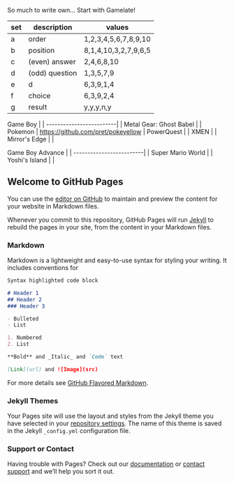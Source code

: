 So much to write own...
Start with Gamelate!

set | description     | values
----|-----------------|---------------------
 a  | order           | 1,2,3,4,5,6,7,8,9,10
 b  | position        | 8,1,4,10,3,2,7,9,6,5
 c  | (even) answer   | 2,4,6,8,10
 d  | (odd)  question | 1,3,5,7,9
 e  | d               | 6,3,9,1,4
 f  | choice          | 6,3,9,2,4
 g  | result          | y,y,y,n,y 

Game Boy                 | |
-------------------------| |
Metal Gear: Ghost Babel  | |
Pokemon                  | https://github.com/pret/pokeyellow |
PowerQuest               | |
XMEN                     | |
Mirror's Edge            | |

Game Boy Advance         | |
-------------------------| |
Super Mario World        | |
Yoshi's Island           | |

## Welcome to GitHub Pages

You can use the [editor on GitHub](https://github.com/abakasam/abakasam/edit/pages/docs/index.md) to maintain and preview the content for your website in Markdown files.

Whenever you commit to this repository, GitHub Pages will run [Jekyll](https://jekyllrb.com/) to rebuild the pages in your site, from the content in your Markdown files.

### Markdown

Markdown is a lightweight and easy-to-use syntax for styling your writing. It includes conventions for

```markdown
Syntax highlighted code block

# Header 1
## Header 2
### Header 3

- Bulleted
- List

1. Numbered
2. List

**Bold** and _Italic_ and `Code` text

[Link](url) and ![Image](src)
```

For more details see [GitHub Flavored Markdown](https://guides.github.com/features/mastering-markdown/).

### Jekyll Themes

Your Pages site will use the layout and styles from the Jekyll theme you have selected in your [repository settings](https://github.com/abakasam/abakasam/settings/pages). The name of this theme is saved in the Jekyll `_config.yml` configuration file.

### Support or Contact

Having trouble with Pages? Check out our [documentation](https://docs.github.com/categories/github-pages-basics/) or [contact support](https://support.github.com/contact) and we’ll help you sort it out.
